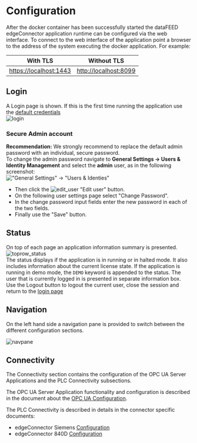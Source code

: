 # Configuration

After the docker container has been successfully started the dataFEED edgeConnector application runtime can be configured via the web interface. To connect to the web interface of the application point a browser to the address of the system executing the docker application. For example:  

| With TLS | Without TLS |
| --- | --- |
| [https://localhost:1443](https://localhost:1443) | [http://localhost:8099](http://localhost:8099) |

## Login
A Login page is shown. If this is the first time running the application use the [default credentials](defaults.md)  
![login](../documentation_pics/login.png)

### Secure Admin account

**Recommendation:**
We strongly recommend to replace the default admin password with an individual, secure password.  
To change the admin password navigate to **General Settings -> Users & Identity Management** and select the **admin** user, as in the following screenshot:  
!["General Settings" -> "Users & Identies"](../documentation_pics/edit-admin1.png)
  - Then click the ![edit_user](../documentation_pics/edit_user.png) "Edit user" button.
  - On the following user settings page select "Change Password".
  - In the change password input fields enter the new password in each of the two fields.
  - Finally use the "Save" button.

## Status
On top of each page an application information summary is presented.  
![toprow_status](../documentation_pics/toprow_status.png)  
The status displays if the application is in running or in halted mode. It also includes information about the current license state. If the application is running in demo mode, the `DEMO` keyword is appended to the status.
The user that is currently logged in is presented in separate information box.
Use the Logout button to logout the current user, close the session and return to the [login page](#login)  

## Navigation
On the left hand side a navigation pane is provided to switch between the different configuration sections.  

![navpane](../documentation_pics/navpane.png)

## Connectivity

The Connectivity section contains the configuration of the OPC UA Server Applications and the PLC Connectivity subsections.

The OPC UA Server Application functionality and configuration is described in the document about the [OPC UA Configuration](../common/opcua.md).

The PLC Connectivity is described in details in the connector specific documents:

- edgeConnector Siemens [Configuration](../edgeconnector-siemens/README.md#configuration)
- edgeConnector 840D [Configuration](../edgeconnector-840d/README.md#configuration)
